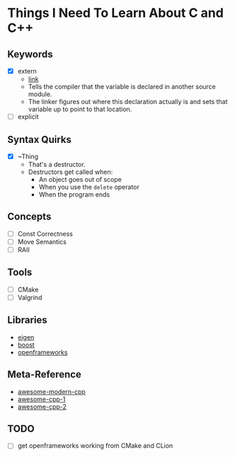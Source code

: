 # Things I Need To Learn About C and C++

## Keywords
- [x] extern
  - [link](https://en.wikibooks.org/wiki/C%2B%2B_Programming/Programming_Languages/C%2B%2B/Code/Keywords/extern)
  - Tells the compiler that the variable is declared in another source module.
  - The linker figures out where this declaration actually is and sets that variable up to point to that location. 
- [ ] explicit

## Syntax Quirks
- [x] ~Thing
   - That's a destructor.
   - Destructors get called when:
     - An object goes out of scope
     - When you use the `delete` operator
     - When the program ends

## Concepts
- [ ] Const Correctness
- [ ] Move Semantics
- [ ] RAII

## Tools
- [ ] CMake
- [ ] Valgrind

## Libraries
- [eigen](http://eigen.tuxfamily.org/index.php?title=Main_Page)
- [boost](https://www.boost.org/)
- [openframeworks](https://openframeworks.cc/)

## Meta-Reference
- [awesome-modern-cpp](https://github.com/rigtorp/awesome-modern-cpp)
- [awesome-cpp-1](https://github.com/fffaraz/awesome-cpp)
- [awesome-cpp-2](https://github.com/uhub/awesome-cpp)

## TODO
- [ ] get openframeworks working from CMake and CLion